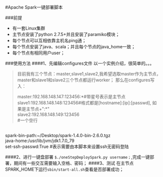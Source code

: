 #Apache Spark一键部署脚本

###前提
- 有一套Linux集群
- 主节点安装了python 2.7.5+并且安装了paramiko模块；<br/>
- 每个节点可以互相依靠主机名ping通；
- 每个节点安装了java、scala；并且每个节点的java_home一致；
- 每个节点有相同用户user；

###使用方法
####1、先编辑configures文件
以一个实例介绍，很简单的。。。
> 目前我有三个节点：master,slave1,slave2,我希望选取master作为主节点，master和slave1和slave2三个节点都运行worker；
> 那么在configures写入：
>
>  master:192.168.148.147:123456:*#带星号表示是主节点
slave1:192.168.148.148:123456#格式都是[hostname]:[ip]:[passwd], 如果是主节点+":\*"
<br/>slave2:192.168.148.149:123456
<br/>#一个空行
<br/>
spark-bin-path:~/Desktop/spark-1.4.0-bin-2.6.0.tgz<br/>
java-home:/usr/lib/jvm/jdk1.7.0_79<br/>
set-ssh-passwd:True #表示需要由本脚本来设置ssh无密码登陆

####2、进行一键盘部署
`$./oneStepDeploySpark.py username；`,完成一键部署，期间有一些交互需要输入空格、密码；
####3、测试
在主节点SPARK_HOME下运行`sbin/start-all.sh`查看是否部署成功；